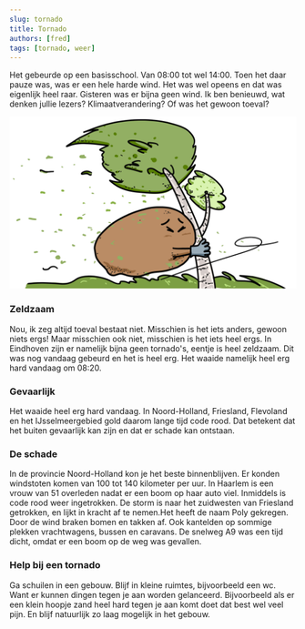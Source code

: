 ```yaml
---
slug: tornado
title: Tornado
authors: [fred]
tags: [tornado, weer]
---
```


Het gebeurde op een basisschool. Van 08:00 tot wel 14:00. Toen het daar pauze was, was er een hele harde wind. Het was wel opeens en dat was eigenlijk heel raar. Gisteren was er bijna geen wind. Ik ben benieuwd, wat denken jullie lezers? Klimaatverandering? Of was het gewoon toeval? 

![Tornado - Copyright 2023 Scribo Potato](./tornado.png)
<!--truncate-->
              
### Zeldzaam
Nou, ik zeg altijd toeval bestaat niet. Misschien is het iets anders, gewoon niets ergs! Maar misschien ook niet, misschien is het iets heel ergs. In Eindhoven zijn er namelijk bijna geen tornado's, eentje is heel zeldzaam. Dit was nog vandaag gebeurd en het is heel erg. Het waaide namelijk heel erg hard vandaag om 08:20.

### Gevaarlijk
Het waaide heel erg hard vandaag. In Noord-Holland, Friesland, Flevoland en het IJsselmeergebied gold daarom lange tijd code rood. Dat betekent dat het buiten gevaarlijk kan zijn en dat er schade kan ontstaan. 

### De schade
In de provincie Noord-Holland kon je het beste binnenblijven. Er konden windstoten komen van 100 tot 140 kilometer per uur. In Haarlem is een vrouw van 51 overleden nadat er een boom op haar auto viel. Inmiddels is code rood weer ingetrokken. De storm is naar het zuidwesten van Friesland getrokken, en lijkt in kracht af te nemen.Het heeft de naam Poly gekregen. Door de wind braken bomen en takken af. Ook kantelden op sommige plekken vrachtwagens, bussen en caravans. De snelweg A9 was een tijd dicht, omdat er een boom op de weg was gevallen.

### Help bij een tornado
Ga schuilen in een gebouw. Blijf in kleine ruimtes, bijvoorbeeld een wc. Want er kunnen dingen tegen je aan worden gelanceerd. Bijvoorbeeld als er een klein hoopje zand heel hard tegen je aan komt doet dat best wel veel pijn. En blijf natuurlijk zo laag mogelijk in het gebouw.